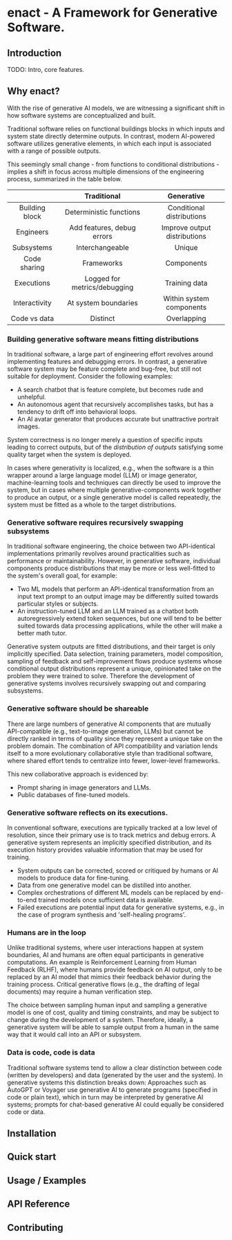 # enact - A Framework for Generative Software.

## Introduction

TODO: Intro, core features.

## Why enact?

With the rise of generative AI models, we are witnessing a significant shift in
how software systems are conceptualized and built.

Traditional software relies on functional buildings blocks in which inputs and
system state directly determine outputs. In contrast, modern AI-powered software
utilizes generative elements, in which each input is associated with a range of
possible outputs.

This seemingly small change - from functions to conditional distributions -
implies a shift in focus across multiple dimensions of the engineering process,
summarized in the table below.

|        |  Traditional  |  Generative  |
| :----: | :-----------: | :----------: |
| Building block | Deterministic functions | Conditional distributions |
| Engineers | Add features, debug errors | Improve output distributions |
| Subsystems | Interchangeable | Unique |
| Code sharing | Frameworks | Components |
| Executions | Logged for metrics/debugging | Training data |
| Interactivity | At system boundaries | Within system components |
| Code vs data | Distinct | Overlapping |

### Building generative software means fitting distributions

In traditional software, a large part of engineering effort revolves around
implementing features and debugging errors. In contrast, a generative software
system may be feature complete and bug-free, but still not suitable for
deployment. Consider the following examples:

* A search chatbot that is feature complete, but becomes rude and unhelpful.
* An autonomous agent that recursively accomplishes tasks, but has a tendency to
drift off into behavioral loops.
* An AI avatar generator that produces accurate but unattractive portrait
images.

System correctness is no longer merely a question of specific inputs leading
to correct outputs, but of the _distribution of outputs_ satisfying some
quality target when the system is deployed.

In cases where generativity is localized, e.g., when the software is a thin
wrapper around a large language model (LLM) or image generator, machine-learning
tools and techniques can directly be used to improve the system, but in cases
where multiple generative-components work together to produce an output, or a
single generative model is called repeatedly, the system must be fitted as a whole
to the target distributions.

### Generative software requires recursively swapping subsystems

In traditional software engineering, the choice between two API-identical
implementations primarily revolves around practicalities such as performance or
maintainability. However, in generative software, individual components produce
distributions that may be more or less well-fitted to the system's overall goal,
for example:

* Two ML models that perform an API-identical transformation from an input text
prompt to an output image may be differently suited towards particular styles or
subjects.
* An instruction-tuned LLM and an LLM trained as a chatbot both autoregressively
extend token sequences, but one will tend to be better suited towards data
processing applications, while the other will make a better math tutor.

Generative system outputs are fitted distributions, and their target is only
implicitly specified. Data selection, training parameters, model composition,
sampling of feedback and self-improvement flows produce systems whose
conditional output distributions represent a unique, opinionated take on the
problem they were trained to solve. Therefore the development of generative
systems involves recursively swapping out and comparing subsystems.

### Generative software should be shareable

There are large numbers of generative AI components that are mutually
API-compatible (e.g., text-to-image generation, LLMs) but cannot be directly
ranked in terms of quality since they represent a unique take on the problem
domain. The combination of API compatibility and variation lends itself to a
more evolutionary collaborative style than traditional software, where
shared effort tends to centralize into fewer, lower-level frameworks.

This new collaborative approach is evidenced by:
* Prompt sharing in image generators and LLMs.
* Public databases of fine-tuned models.

### Generative software reflects on its executions.

In conventional software, executions are typically tracked at a low level
of resolution, since their primary use is to track metrics and debug errors.
A generative system represents an implicitly specified distribution, and
its execution history provides valuable information that may be used for
training.

* System outputs can be corrected, scored or critiqued by humans or AI
models to produce data for fine-tuning.
* Data from one generative model can be distilled into another.
* Complex orchestrations of different ML models can be replaced by end-to-end
trained models once sufficient data is available.
* Failed executions are potential input data for generative systems, e.g., in
the case of program synthesis and 'self-healing programs'.

### Humans are in the loop

Unlike traditional systems, where user interactions happen at system boundaries,
AI and humans are often equal participants in generative computations. An
example is Reinforcement Learning from Human Feedback (RLHF), where humans
provide feedback on AI output, only to be replaced by an AI model that mimics
their feedback behavior during the training process. Critical generative flows
(e.g., the drafting of legal documents) may require a human verification step.

The choice between sampling human input and sampling a generative model is
one of cost, quality and timing constraints, and may be subject to change during
the development of a system. Therefore, ideally, a generative system will be able
to sample output from a human in the same way that it would call into an API or
subsystem.

### Data is code, code is data

Traditional software systems tend to allow a clear distinction between code
(written by developers) and data (generated by the user and the system). In
generative systems this distinction breaks down: Approaches such as AutoGPT or
Voyager use generative AI to generate programs (specified in code or plain
text), which in turn may be interpreted by generative AI systems; prompts for
chat-based generative AI could equally be considered code or data.

## Installation

## Quick start

## Usage / Examples

## API Reference

## Contributing



